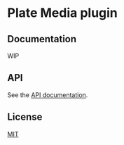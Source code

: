 # Plate Media plugin



## Documentation

WIP

## API

See the [API documentation](https://plate-api.udecode.io/globals.html). 

## License

[MIT](../../LICENSE)
